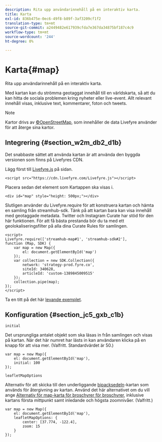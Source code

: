 ```yaml
---
description: Rita upp användarinnehåll på en interaktiv karta.
title: Karta
exl-id: 836b475e-0ec6-49f8-b89f-3af3209cf1f2
translation-type: tm+mt
source-git-commit: a2449482e617939cfda7e367da34875bf187c4c9
workflow-type: tm+mt
source-wordcount: '244'
ht-degree: 0%

---
```


# Karta{#map}

Rita upp användarinnehåll på en interaktiv karta.

Med kartan kan du strömma geotaggat innehåll till en världskarta, så att du kan hitta de sociala problemen kring nyheter eller live-event. Allt relevant innehåll visas, inklusive text, kommentarer, foton och tweets.

>[!NOTE]
>
>Kartor drivs av [©OpenStreetMap](https://www.openstreetmap.org/copyright), som innehåller de data Livefyre använder för att återge sina kartor.

## Integrering {#section_w2m_db2_d1b}

Det snabbaste sättet att använda kartan är att använda den byggda versionen som finns på Livefyres CDN.

Lägg först till [Livefyre.js](https://github.com/Livefyre/Livefyre.js) på sidan.

```
<script src="https://cdn.livefyre.com/Livefyre.js"></script> 
```

Placera sedan det element som Kartappen ska visas i.

```
<div id="map" style="height: 500px;"></div>
```

Slutligen använder du Livefyre.require för att konstruera kartan och hämta en samling från streamhub-sdk. Tänk på att kartan bara kan visa innehåll med geotaggade metadata. Twitter och Instagram Curate har stöd för den här funktionen. För att få bästa prestanda bör du ta med ett geolokaliseringsfilter på alla dina Curate Rules för samlingen.

```
<script> 
Livefyre.require(['streamhub-map#1', 'streamhub-sdk#2'], 
function (Map, SDK) { 
    var map = new Map({ 
        el: document.getElementById('map') 
    }); 
    var collection = new SDK.Collection({ 
        network: 'strategy-prod.fyre.co', 
        siteId: 340628, 
        articleId: 'custom-1389845009515' 
    }); 
    collection.pipe(map); 
}); 
</script>
```

Ta en titt på det här [levande exemplet](https://codepen.io/cheung31/pen/wkmbF).

## Konfiguration {#section_jc5_gxb_c1b}

`initial`

Det ursprungliga antalet objekt som ska läsas in från samlingen och visas på kartan. När det här numret har lästs in kan användaren klicka på en knapp för att visa mer. (Valfritt. Standardvärdet är 50.)

```
var map = new Map({ 
    el: document.getElementById('map'), 
    initial: 100 
});
```

`leafletMapOptions`

Alternativ för att skicka till den underliggande [bipacksedeln](https://leafletjs.com/)-kartan som används för återgivning av kartan. Använd det här alternativet om du vill ange [Alternativ för map-karta för broschyrer för broschyrer](https://leafletjs.com/reference.html#map-options), inklusive kartans första mittpunkt samt inledande och högsta zoomnivåer. (Valfritt.)

```
var map = new Map({ 
    el: document.getElementById('map'), 
    leafletMapOptions: { 
        center: [37.774, -122.4], 
        zoom: 15 
    } 
});
```
